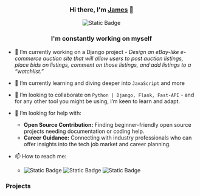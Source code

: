 <div align='center'>

### Hi there, I'm [James](madefromjames.github.io) 👋

![Static Badge](https://img.shields.io/badge/Portfolio-black?style=flat&logo=joplin)

### I'm constantly working on myself

</div>

- 🔭 I’m currently working on a Django project - *Design an eBay-like e-commerce auction site that will allow users to post auction listings, place bids on listings, comment on those listings, and add listings to a “watchlist.”*
- 🌱 I’m currently learning and diving deeper into `JavaScript` and more
- 👯 I’m looking to collaborate on `Python | Django, Flask, Fast-API` - and for any other tool you might be using, I’m keen to learn and adapt.
- 🤔 I’m looking for help with:
    - **Open Source Contribution:** Finding beginner-friendly open source projects needing documentation or coding help.
    - **Career Guidance:** Connecting with industry professionals who can offer insights into the tech job market and career planning.
  
- 📫 How to reach me:
    - ![Static Badge](https://img.shields.io/badge/Email-white?style=flat&logo=gmail) ![Static Badge](https://img.shields.io/badge/LinkedIn-blue?style=flat&logo=linkedin) ![Static Badge](https://img.shields.io/badge/Twitter-white?style=flat&logo=twitter)
 
### Projects

<!--

- 💬 Ask me about ...
- 😄 Pronouns: ...
- ⚡ Fun fact: ...
-->
